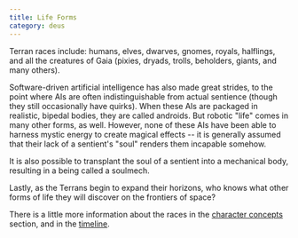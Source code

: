 ```yaml
---
title: Life Forms
category: deus
---
```

Terran races include: humans, elves, dwarves, gnomes, royals, halflings, and all the creatures of Gaia (pixies, dryads, trolls, beholders, giants, and many others).

Software-driven artificial intelligence has also made great strides, to the point where AIs are often indistinguishable from actual sentience (though they still occasionally have quirks). When these AIs are packaged in realistic, bipedal bodies, they are called androids. But robotic &quot;life&quot; comes in many other forms, as well. However, none of these AIs have been able to harness mystic energy to create magical effects -- it is generally assumed that their lack of a sentient's &quot;soul&quot; renders them incapable somehow.

It is also possible to transplant the soul of a sentient into a mechanical body, resulting in a being called a soulmech.

Lastly, as the Terrans begin to expand their horizons, who knows what other forms of life they will discover on the frontiers of space?

There is a little more information about the races in the [character concepts](character-concepts) section, and in the [timeline](timeline).
